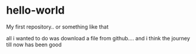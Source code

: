# hello-world
My first repository.. or something like that

all i wanted to do was download a file from github.... and i think the journey till now has been good
